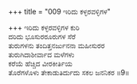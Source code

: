 +++
title = "009 ಇರಿದು ಕಳ್ಳರವಳ್ಳಿಗಳ"

+++
ಇರಿದು ಕಳ್ಳರವಳ್ಳಿಗಳ ಕುರಿ  
ದರಿದು ಭೂಸುರರೂರುಗಳ ಸೆರೆ  
ತುರುಗಳನು ತಂದಿತ್ತನರ್ಜುನನಾ ಮಹೀಸುರರ   
ತುರುಗಿದಾಶೀರ್ವಾದ ಮಳೆಗಳು  
ಕರೆಯೆ ಹೆಚ್ಚಿದ ವೀರಕೀರ್ತಿಯ  
ತೊರೆಗಳೊಳು ತೇಕಾಡುತಿರ್ದುದು ಸಕಲ ಜನನಿಕರ     ॥9॥